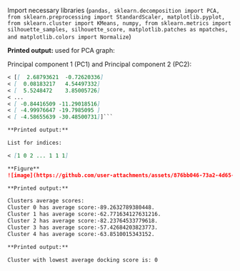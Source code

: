 Import necessary libraries (`pandas, sklearn.decomposition import PCA, from sklearn.preprocessing import StandardScaler, matplotlib.pyplot, from sklearn.cluster import KMeans, numpy, from sklearn.metrics import silhouette_samples, silhouette_score, matplotlib.patches as mpatches, and matplotlib.colors import Normalize`)

**Printed output:** used for PCA graph:

Principal component 1 (PC1) and Principal component 2 (PC2):
```markdown
< [[  2.68793621  -0.72620336]
< [  0.08183217   4.54497332]
< [  5.5248472    3.85005726]
< ...
< [ -0.84416509 -11.29018516]
< [ -4.99976647 -19.7985095 ]
< [ -4.58655639 -30.48500731]]```

**Printed output:**

List for indices:

< [1 0 2 ... 1 1 1]

**Figure**
![image](https://github.com/user-attachments/assets/876bb046-73a2-4d65-8d59-1a839b967b0d)

**Printed output:**

Clusters average scores:
Cluster 0 has average score:-89.2632789380448.
Cluster 1 has average score:-62.771634127631216.
Cluster 2 has average score:-82.23764533779618.
Cluster 3 has average score:-57.42684203823773.
Cluster 4 has average score:-63.8510015343152.

**Printed output:**

Cluster with lowest average docking score is: 0
